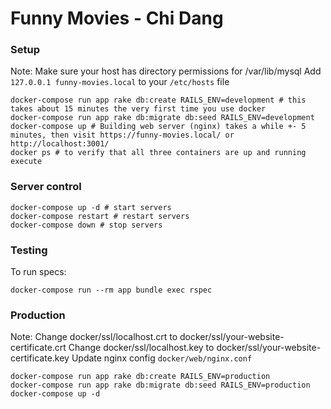 # Funny Movies - Chi Dang

### Setup
Note: Make sure your host has directory permissions for /var/lib/mysql
Add `127.0.0.1 funny-movies.local` to your `/etc/hosts` file

    docker-compose run app rake db:create RAILS_ENV=development # this takes about 15 minutes the very first time you use docker
    docker-compose run app rake db:migrate db:seed RAILS_ENV=development
    docker-compose up # Building web server (nginx) takes a while +- 5 minutes, then visit https://funny-movies.local/ or http://localhost:3001/
    docker ps # to verify that all three containers are up and running execute 

### Server control

    docker-compose up -d # start servers
    docker-compose restart # restart servers
    docker-compose down # stop servers

### Testing

To run specs:

    docker-compose run --rm app bundle exec rspec

### Production
Note: Change docker/ssl/localhost.crt to docker/ssl/your-website-certificate.crt
Change docker/ssl/localhost.key to docker/ssl/your-website-certificate.key
Update nginx config `docker/web/nginx.conf`

    docker-compose run app rake db:create RAILS_ENV=production
    docker-compose run app rake db:migrate db:seed RAILS_ENV=production
    docker-compose up -d

